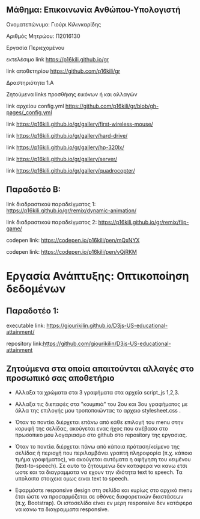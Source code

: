 ## Μάθημα: Επικοινωνία Ανθώπου-Υπολογιστή

Ονοματεπώνυμο: Γιούρι Κιλινκαρίδης

 Αριθμός Μητρώου: Π2016130

 Εργασία Περιεχομένου

 εκτελέσιμο link https://p16kili.github.io/gr

 link αποθετηρίου https://github.com/p16kili/gr

 Δραστηριότητα 1.Α

Ζητούμενα links προσθήκης εικόνων ή και αλλαγών

 link  αρχείου config.yml https://github.com/p16kili/gr/blob/gh-pages/_config.yml

 link https://p16kili.github.io/gr/gallery/first-wireless-mouse/

 link https://p16kili.github.io/gr/gallery/hard-drive/

 link https://p16kili.github.io/gr/gallery/hp-320lx/

 link https://p16kili.github.io/gr/gallery/server/

 link https://p16kili.github.io/gr/gallery/quadrocopter/
 
## Παραδοτέο Β:
link διαδραστικού παραδείγματος 1: https://p16kili.github.io/gr/remix/dynamic-animation/

link διαδραστικού παραδείγματος 2: https://p16kili.github.io/gr/remix/flip-game/

codepen link: https://codepen.io/p16kili/pen/mQxNYX

codepen link: https://codepen.io/p16kili/pen/vQjRKM


# Εργασία Ανάπτυξης: Οπτικοποίηση δεδομένων

## Παραδοτέο 1:

 executable link: https://giourikilin.github.io/D3js-US-educational-attainment/

 repository link:https://github.com/giourikilin/D3js-US-educational-attainment

## Ζητούμενα στα οποία απαιτούνται αλλαγές στο προσωπικό σας αποθετήριο
  
  - Αλλαξα τα χρώματα στα 3 γραφήματα στα αρχεία script_js 1,2,3.
  
  - Aλλαξα τις διεπαφές στα "κουμπιά" του 2ου και 3ου γραφήματος με άλλα της επιλογής μου τροποποιώντας το αρχειο stylesheet.css .
  
  - Όταν το ποντίκι διέρχεται επάνω από κάθε επιλογή του menu στην κορυφή της σελίδας, ακούγεται ενας ήχος που ανέβασα στο πρωσοπικο μου λογαριασμο στο github στο repository της εργασιας.
  
  - Όταν το ποντίκι διέρχεται πάνω από κάποια πρόταση/κείμενο της σελίδας ή περιοχή που περιλαμβάνει γραπτή πληροφορία (π.χ. κάποιο        τμήμα γραφήματος), να ακούγεται αυτόματα η αφήγηση του κειμένου (text-to-speech).
  Σε αυτο το ζητουμενω δεν καταφερα να κανω ετσι ωστε και τα διαγραμματα να εχουν την ιδιότητα text to speech.
  Τα υπολοιπα στοιχεια ομως ειναι text to speech.
  
 - Εφαρμόστε responsive design στη σελίδα και κυρίως στο αρχικό menu έτσι ώστε να προσαρμόζεται σε οθόνες διαφορετικών διαστάσεων (π.χ.     Bootstrap).
   Οι ιστοσελίδα είναι εν μερη responsive δεν κατάφερα να κανω τα διαγραμματα responsive.
  
